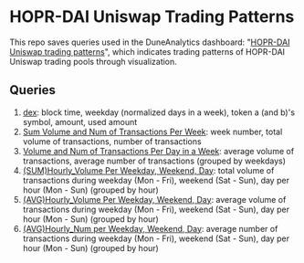 # HOPR-DAI Uniswap Trading Patterns

This repo saves queries used in the DuneAnalytics dashboard: "[HOPR-DAI Uniswap trading patterns](https://duneanalytics.com/vickyzyyy/normalized_transactions)", which indicates trading patterns of HOPR-DAI Uniswap trading pools through visualization.



## Queries

1. [dex](https://duneanalytics.com/queries/42171/83050): block time, weekday (normalized days in a week), token a (and b)'s symbol, amount, used amount
2. [Sum Volume and Num of Transactions Per Week](https://duneanalytics.com/queries/42241/83226): week number, total volume of transactions, number of transactions
3. [Volume and Num of Transactions Per Day in a Week](https://duneanalytics.com/queries/42239/83230): average volume of transactions, average number of transactions (grouped by weekdays)
4. [(SUM)Hourly_Volume Per Weekday, Weekend, Day](https://duneanalytics.com/queries/42260/83239): total volume of transactions during weekday (Mon - Fri), weekend (Sat - Sun), day per hour (Mon - Sun) (grouped by hour)
5. [(AVG)Hourly_Volume Per Weekday, Weekend, Day](https://duneanalytics.com/queries/43216/84815): average volume of transactions during weekday (Mon - Fri), weekend (Sat - Sun), day per hour (Mon - Sun) (grouped by hour)
6. [(AVG)Hourly_Num per Weekday, Weekend, Day](https://duneanalytics.com/queries/42266/83250): average number of transactions during weekday (Mon - Fri), weekend (Sat - Sun), day per hour (Mon - Sun) (grouped by hour)

